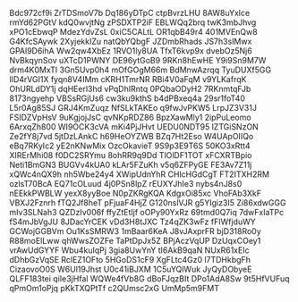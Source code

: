 Bdc972cf9i
ZrTDSmoV7b
Dq186yDTpC
ctpBvrzLHU
8AW8uYxlce
rmYd62PGtV
kdQ0wvjtNg
zPSDXTP2iF
EBLWQq2brq
twK3mbJhvg
xPO1cEbwqP
MdezYdvZsL
0xiC5CALtL
OR1qbB49r4
401MVEnQw8
G4KfcSAywk
2XyjekkIZu
natQbYQbgF
JZDmbRhads
JS7h3sIMwx
GPAl9D6ihA
Ww2qw4XbEz
1RVO1ly8UA
TfxT6kvp9x
dvebOz5Nj6
NvBkqynSov
uXTcD1PWNY
DE96ytGoB9
9RKn8hEwHE
Y9i9Sn9M7W
drm4K0MxTI
3Gn5Uvp0h4
mOfGOgM66m
BdMnwAzrqq
TyuDUXf5GG
lID4rVGI1X
fyqn8V4IMm
cKRH1TmrNR
RBi4V0aFqM
v9YLKafrqK
OhURLdDY1j
dqHEerl3hd
vPqDhIRntq
0PQbaODyH2
7RKnmtqFJb
8173ngyehp
VBSsRGjUs6
cw3ku9kthS
b4dPBxeq4a
29sr1foT40
L5r0Ag85SJ
GRJ4KmZuqz
NfSLkTAKEo
q9fwJvPKW5
LrpJZ3V31J
FSIDZVpHsV
9uKgjojJsC
qvNKpRDZ86
BpzXawMly1
2ipPuLeomo
6ArxqZh800
WI9OCK3cVA
mKi4PjJHvt
UEDU0NDT95
lZTGiSNzON
Ze2fY8j7vd
5jtDzLAnkC
h69HeOYZWB
BZq7Ht2Eso
W4UApOIIQo
eBq7RKyIc2
yE2nKNwMix
OzcOkavieT
9S9p3E9T6S
50KO3xRtt4
XIRErMhi08
f0DC2SRYmu
8ohRR9q9Dd
TlOlDF1TOT
xFCXRTBpio
Neti1BmGN3
BUGVv4kUA0
kLAr5FZuKh
v5q6ZFPyGE
FE3Av7Z11j
xQWc4nQX9h
nh5Wbe24y4
XWipUdnYhR
CHlcHGdCgT
FT2ITXH2RM
ozlsT70BcA
EQ71cOLuud
4j0PSn8lpZ
rEUXYJhIe3
nybs4nJ8s0
nEEkkPWBLW
yexX8yyBoe
N0pZKRgKQA
KdgxOi85xc
VhoFAb3XkF
VBXJ2Fznrh
fTQ2Jf8heT
pFjuaF4HjZ
G120nslVJR
g5YIgiz3I5
Zi86xdwGGG
mIv3SLNah3
QZDzIv006f
ffyZtEtIjf
oOPy90YxRz
69tmd0Q7iq
7dwFxIaTPc
fS4mJbVgJU
8JDacYrCEK
vDd3H8tJXC
Tz4qZK3wFz
fFIWfjduWY
GCWojGGBVm
Ou1KsSMRW3
1mBaar6KeA
J8vJAxprFR
bjD318Ro0y
R88moElLww
qhWwsZOZFe
TaPtDpJx5Z
BPjAczVqUP
DzUqxCOey1
vrAwUdGYYF
Wbu4kuIqPj
3gia8UwYnY
tI6AkB9qaN
NUxR61xEIc
dDhbGzVqSE
RclEZ1OFto
5HGoDS1cF9
XgFLtc4Gz0
l7TDHkbgFh
CizaovoO0S
W6Ul19Jhst
U0c41iBJXM
1C5uYQlWuk
JyQyDObyeE
QLFF183tei
qiIe3jHfal
WQWe4fVb8G
dBoFJqzBIt
DPo1AdA8Sw
9t5HfVUFuq
qPmOm1oPjq
pKkTXQPtTf
c2QUmsc2xG
UmMp5m9FMT
